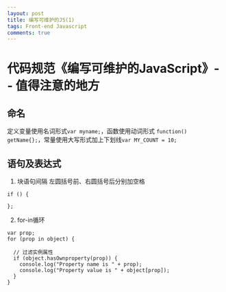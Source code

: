 ```yaml
---
layout: post
title: 编写可维护的JS(1)
tags: Front-end Javascript
comments: true
---
```


# 代码规范《编写可维护的JavaScript》-- 值得注意的地方

## 命名
定义变量使用名词形式`var myname;`，函数使用动词形式  `function() getName{};`，常量使用大写形式加上下划线`var MY_COUNT = 10;`

## 语句及表达式
1. 块语句间隔 左圆括号前、右圆括号后分别加空格
  ``` 
  if () {

  };
  ```
2. for-in循环
  ```
  var prop;
  for (prop in object) {
  
    // 过滤实例属性
    if (object.hasOwnproperty(prop)) {
      console.log("Property name is " + prop);
      console.log("Property value is " + object[prop]);
    }
  }
  ```
